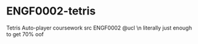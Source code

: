 # ENGF0002-tetris
Tetris Auto-player coursework src
ENGF0002 @ucl
\n literally just enough to get 70% oof
